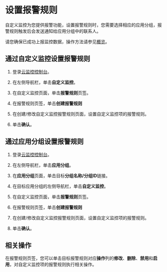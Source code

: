 # 设置报警规则

自定义监控为您提供报警功能，设置报警规则时，您需要选择相应的应用分组，报警规则触发后会发送通知给应用分组中的联系人。

请您确保已成功上报监控数据，操作方法请参见[概览](/cn.zh-CN/自定义监控/上报监控数据/概览.md)。

## 通过自定义监控设置报警规则

1.  登录[云监控控制台](https://cloudmonitor.console.aliyun.com)。

2.  在左侧导航栏，单击**自定义监控**。

3.  在自定义监控页面，单击**报警规则**页签。

4.  在报警规则页签，单击**创建报警规则**

5.  在创建/修改自定义监控报警规则页面，设置自定义监控项的报警规则。

6.  单击**确认**。


## 通过应用分组设置报警规则

1.  登录[云监控控制台](https://cloudmonitor.console.aliyun.com)。

2.  在左侧导航栏，单击**应用分组**。

3.  在**应用分组**页面，单击目标**分组名称/分组ID**链接。

4.  在目标应用分组的左侧导航栏，单击**自定义监控**。

5.  在自定义监控页面，单击**报警规则**页签。

6.  在报警规则页签，单击**创建报警规则**

7.  在创建/修改自定义监控报警规则页面，设置自定义监控项的报警规则。

8.  单击**确认**。


## 相关操作

在报警规则页签，您可以单击目标报警规则对应**操作**列的**修改**、**删除**、**禁用**和**启用**，对自定义监控项的报警规则执行相关操作。

